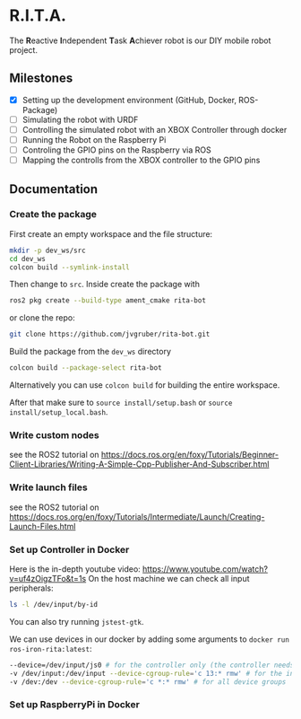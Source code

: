 # R.I.T.A.
The **R**eactive **I**ndependent **T**ask **A**chiever robot is our DIY mobile robot project.

## Milestones
- [x] Setting up the development environment (GitHub, Docker, ROS-Package)
- [ ] Simulating the robot with URDF
- [ ] Controlling the simulated robot with an XBOX Controller through docker
- [ ] Running the Robot on the Raspberry Pi
- [ ] Controling the GPIO pins on the Raspberry via ROS
- [ ] Mapping the controlls from the XBOX controller to the GPIO pins

## Documentation
### Create the package
First create an empty workspace and the file structure:
```bash
mkdir -p dev_ws/src
cd dev_ws
colcon build --symlink-install
```

Then change to `src`. Inside create the package with
```bash
ros2 pkg create --build-type ament_cmake rita-bot
```
or clone the repo:
```bash
git clone https://github.com/jvgruber/rita-bot.git
```

Build the package from the `dev_ws` directory
```bash
colcon build --package-select rita-bot
```
Alternatively you can use `colcon build` for building the entire workspace.

After that make sure to `source install/setup.bash` or `source install/setup_local.bash`.


### Write custom nodes
see the ROS2 tutorial on https://docs.ros.org/en/foxy/Tutorials/Beginner-Client-Libraries/Writing-A-Simple-Cpp-Publisher-And-Subscriber.html

### Write launch files
see the ROS2 tutorial on https://docs.ros.org/en/foxy/Tutorials/Intermediate/Launch/Creating-Launch-Files.html

### Set up Controller in Docker
Here is the in-depth youtube video: https://www.youtube.com/watch?v=uf4zOigzTFo&t=1s
On the host machine we can check all input peripherals:
```bash
ls -l /dev/input/by-id
```
You can also try running `jstest-gtk`.

We can use devices in our docker by adding some arguments to `docker run ros-iron-rita:latest`:
```bash
--device=/dev/input/js0 # for the controller only (the controller needs to be connected before starting the container!)
-v /dev/input:/dev/input --device-cgroup-rule='c 13:* rmw' # for the input device group (input has id 13)
-v /dev:/dev --device-cgroup-rule='c *:* rmw' # for all device groups
```

### Set up RaspberryPi in Docker

